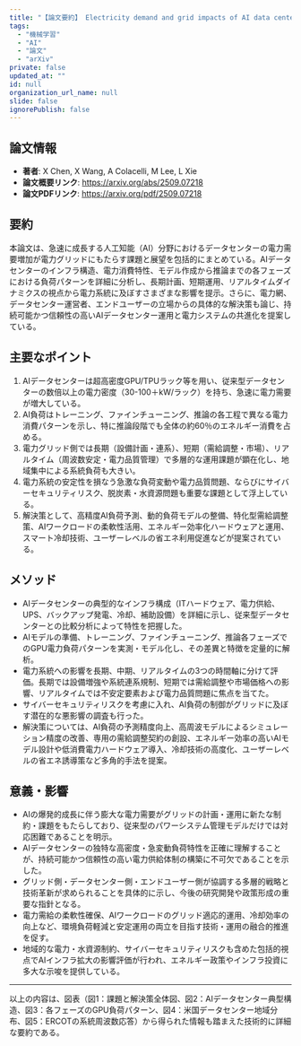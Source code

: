 ```yaml
---
title: "【論文要約】 Electricity demand and grid impacts of AI data centers: Challenges and prospects"
tags:
  - "機械学習"
  - "AI"
  - "論文"
  - "arXiv"
private: false
updated_at: ""
id: null
organization_url_name: null
slide: false
ignorePublish: false
---
```


## 論文情報

- **著者**: X Chen, X Wang, A Colacelli, M Lee, L Xie
- **論文概要リンク**: https://arxiv.org/abs/2509.07218
- **論文PDFリンク**: https://arxiv.org/pdf/2509.07218

## 要約

本論文は、急速に成長する人工知能（AI）分野におけるデータセンターの電力需要増加が電力グリッドにもたらす課題と展望を包括的にまとめている。AIデータセンターのインフラ構造、電力消費特性、モデル作成から推論までの各フェーズにおける負荷パターンを詳細に分析し、長期計画、短期運用、リアルタイムダイナミクスの視点から電力系統に及ぼすさまざまな影響を提示。さらに、電力網、データセンター運営者、エンドユーザーの立場からの具体的な解決策も論じ、持続可能かつ信頼性の高いAIデータセンター運用と電力システムの共進化を提案している。

## 主要なポイント

1. AIデータセンターは超高密度GPU/TPUラック等を用い、従来型データセンターの数倍以上の電力密度（30-100＋kW/ラック）を持ち、急速に電力需要が増大している。
2. AI負荷はトレーニング、ファインチューニング、推論の各工程で異なる電力消費パターンを示し、特に推論段階でも全体の約60％のエネルギー消費を占める。
3. 電力グリッド側では長期（設備計画・連系）、短期（需給調整・市場）、リアルタイム（周波数安定・電力品質管理）で多層的な運用課題が顕在化し、地域集中による系統負荷も大きい。
4. 電力系統の安定性を損なう急激な負荷変動や電力品質問題、ならびにサイバーセキュリティリスク、脱炭素・水資源問題も重要な課題として浮上している。
5. 解決策として、高精度AI負荷予測、動的負荷モデルの整備、特化型需給調整策、AIワークロードの柔軟性活用、エネルギー効率化ハードウェアと運用、スマート冷却技術、ユーザーレベルの省エネ利用促進などが提案されている。


## メソッド

- AIデータセンターの典型的なインフラ構成（ITハードウェア、電力供給、UPS、バックアップ発電、冷却、補助設備）を詳細に示し、従来型データセンターとの比較分析によって特性を把握した。
- AIモデルの準備、トレーニング、ファインチューニング、推論各フェーズでのGPU電力負荷パターンを実測・モデル化し、その差異と特徴を定量的に解析。
- 電力系統への影響を長期、中期、リアルタイムの3つの時間軸に分けて評価。長期では設備増強や系統連系規制、短期では需給調整や市場価格への影響、リアルタイムでは不安定要素および電力品質問題に焦点を当てた。
- サイバーセキュリティリスクを考慮に入れ、AI負荷の制御がグリッドに及ぼす潜在的な悪影響の調査も行った。
- 解決策については、AI負荷の予測精度向上、高周波モデルによるシミュレーション精度の改善、専用の需給調整契約の創設、エネルギー効率の高いAIモデル設計や低消費電力ハードウェア導入、冷却技術の高度化、ユーザーレベルの省エネ誘導策など多角的手法を提案。

## 意義・影響

- AIの爆発的成長に伴う膨大な電力需要がグリッドの計画・運用に新たな制約・課題をもたらしており、従来型のパワーシステム管理モデルだけでは対応困難であることを明示。
- AIデータセンターの独特な高密度・急変動負荷特性を正確に理解することが、持続可能かつ信頼性の高い電力供給体制の構築に不可欠であることを示した。
- グリッド側・データセンター側・エンドユーザー側が協調する多層的戦略と技術革新が求められることを具体的に示し、今後の研究開発や政策形成の重要な指針となる。
- 電力需給の柔軟性確保、AIワークロードのグリッド適応的運用、冷却効率の向上など、環境負荷軽減と安定運用の両立を目指す技術・運用の融合的推進を促す。
- 地域的な電力・水資源制約、サイバーセキュリティリスクも含めた包括的視点でAIインフラ拡大の影響評価が行われ、エネルギー政策やインフラ投資に多大な示唆を提供している。

---

以上の内容は、図表（図1：課題と解決策全体図、図2：AIデータセンター典型構造、図3：各フェーズのGPU負荷パターン、図4：米国データセンター地域分布、図5：ERCOTの系統周波数応答）から得られた情報も踏まえた技術的に詳細な要約である。

